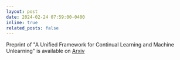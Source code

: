 ```yaml
---
layout: post
date: 2024-02-24 07:59:00-0400
inline: true
related_posts: false
---
```


Preprint of "A Unified Framework for Continual Learning and Machine Unlearning" is available on [Arxiv](https://arxiv.org/abs/2408.11374v1)
